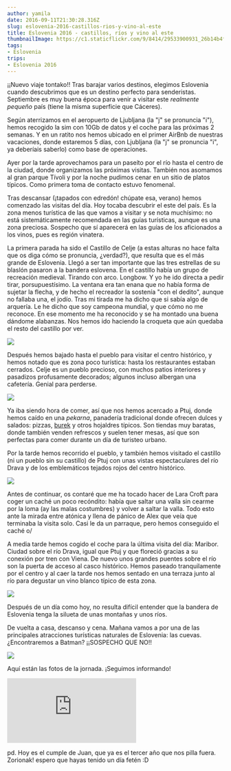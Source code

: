 ```yaml
---
author: yamila
date: 2016-09-11T21:30:28.316Z
slug: eslovenia-2016-castillos-rios-y-vino-al-este
title: Eslovenia 2016 - castillos, ríos y vino al este
thumbnailImage: https://c1.staticflickr.com/9/8414/29533900931_26b14b4f10_c.jpg
tags:
- Eslovenia
trips:
- Eslovenia 2016
---
```


¡¡Nuevo viaje tontako!! Tras barajar varios destinos, elegimos Eslovenia cuando descubrimos que es un destino perfecto para senderistas. Septiembre es muy buena época para venir a visitar este <em>realmente pequeño</em> país (tiene la misma superficie que Cáceres).

Según aterrizamos en el aeropuerto de Ljubljana (la "j" se pronuncia "i"), hemos recogido la sim con 10Gb de datos y el coche para las próximas 2 semanas. Y en un ratito nos hemos ubicado en el primer AirBnb de nuestras vacaciones, donde estaremos 5 días, con Ljubljana (la "j" se pronuncia "i", ya deberíais saberlo) como base de operaciones.

Ayer por la tarde aprovechamos para un paseíto por el río hasta el centro de la ciudad, donde organizamos las próximas visitas. También nos asomamos al gran parque Tívoli y por la noche pudimos cenar en un sitio de platos típicos. Como primera toma de contacto estuvo fenomenal.

Tras descansar (¡tapados con edredón! chúpate esa, verano) hemos comenzado las visitas del día. Hoy tocaba descubrir el este del país. Es la zona menos turística de las que vamos a visitar y se nota muchísimo: no está sistemáticamente recomendada en las guías turísticas, aunque es una zona preciosa. Sospecho que sí aparecerá en las guías de los aficionados a los vinos, pues es región vinatera.

La primera parada ha sido el Castillo de Celje (a estas alturas no hace falta que os diga cómo se pronuncia, ¿verdad?), que resulta que es el más grande de Eslovenia. Llegó a ser tan importante que las tres estrellas de su blaslón pasaron a la bandera eslovena. En el castillo había un grupo de recreación medieval. Tirando con arco. Longbow. Y yo he ido directa a pedir tirar, porsupuestísimo. La ventana era tan enana que no había forma de sujetar la flecha, y de hecho el recreador la sostenía "con el dedito", aunque no fallaba una, el jodío. Tras mi tirada me ha dicho que si sabía algo de arquería. Le he dicho que soy campeona mundial, y que cómo no me reconoce. En ese momento me ha reconocido y se ha montado una buena dándome alabanzas. Nos hemos ido haciendo la croqueta que aún quedaba el resto del castillo por ver.

<img src="https://c1.staticflickr.com/9/8414/29533900931_26b14b4f10_c.jpg" />

Después hemos bajado hasta el pueblo para visitar el centro histórico, y hemos notado que es zona poco turística: hasta los restaurantes estaban cerrados. Celje es un pueblo precioso, con muchos patios interiores y pasadizos profusamente decorados; algunos incluso albergan una cafetería. Genial para perderse.

<img src="https://c1.staticflickr.com/9/8338/29533943971_c3f76e526b_c.jpg" />

Ya iba siendo hora de comer, así que nos hemos acercado a Ptuj, donde hemos caído en una <em>pekarna</em>, panadería tradicional donde ofrecen dulces y salados: pizzas, <a href="https://www.google.si/search?q=burek&client=ms-android-oneplus&prmd=ivmn&source=lnms&tbm=isch&sa=X&ved=0ahUKEwjWuvbGkojPAhVGVxoKHQOXAOoQ_AUIBygB&biw=360&bih=560" target="_new">burek</a> y otros hojaldres típicos. Son tiendas muy baratas, donde también venden refrescos y suelen tener mesas, así que son perfectas para comer durante un día de turisteo urbano.

Por la tarde hemos recorrido el pueblo, y también hemos visitado el castillo (ni un pueblo sin su castillo) de Ptuj con unas vistas espectaculares del río Drava y de los emblemáticos tejados rojos del centro histórico.

<img src="https://c1.staticflickr.com/9/8228/28990957573_c9de62578c_c.jpg" />

Antes de continuar, os contaré que me ha tocado hacer de Lara Croft para coger un caché un poco recóndito: había que saltar una valla sin cearme por la loma (ay las malas costumbres) y volver a saltar la valla. Todo esto ante la mirada entre atónica y llena de pánico de Alex que veía que terminaba la visita solo. Casi le da un parraque, pero hemos conseguido el caché o/

A media tarde hemos cogido el coche para la última visita del día: Maribor. Ciudad sobre el río Drava, igual que Ptuj y que floreció gracias a su conexión por tren con Viena. De nuevo unos grandes puentes sobre el río son la puerta de acceso al casco histórico. Hemos paseado tranquilamente por el centro y al caer la tarde nos hemos sentado en una terraza junto al río para degustar un vino blanco típico de esta zona.

<img src="https://c1.staticflickr.com/9/8457/29324578450_08317a9727_c.jpg" />

Después de un día como hoy, no resulta difícil entender que la bandera de Eslovenia tenga la silueta de unas montañas y unos ríos.

De vuelta a casa, descanso y  cena. Mañana vamos a por una de las principales atracciones turísticas naturales de Eslovenia: las cuevas. ¿Encontraremos a Batman? ¡¡SOSPECHO QUE NO!!

<img src="https://c1.staticflickr.com/9/8495/29326109280_f8a5737429_c.jpg" />

Aquí están las fotos de la jornada. ¡Seguimos informando!

<div class='embed-container'><iframe src='https://www.flickr.com/photos/125687915@N08/albums/72157670466019873/player' frameborder='0' allowfullscreen webkitallowfullscreen mozallowfullscreen oallowfullscreen msallowfullscreen></iframe></div>

pd. Hoy es el cumple de Juan, que ya es el tercer año que nos pilla fuera. Zorionak! espero que hayas tenido un día fetén :D

